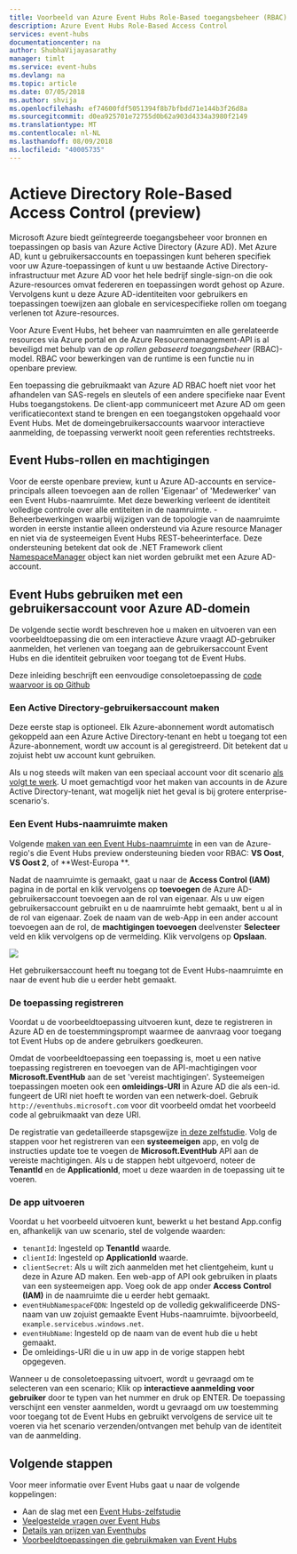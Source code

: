 ```yaml
---
title: Voorbeeld van Azure Event Hubs Role-Based toegangsbeheer (RBAC) | Microsoft Docs
description: Azure Event Hubs Role-Based Access Control
services: event-hubs
documentationcenter: na
author: ShubhaVijayasarathy
manager: timlt
ms.service: event-hubs
ms.devlang: na
ms.topic: article
ms.date: 07/05/2018
ms.author: shvija
ms.openlocfilehash: ef74600fdf5051394f8b7bfbdd71e144b3f26d8a
ms.sourcegitcommit: d0ea925701e72755d0b62a903d4334a3980f2149
ms.translationtype: MT
ms.contentlocale: nl-NL
ms.lasthandoff: 08/09/2018
ms.locfileid: "40005735"
---
```

# <a name="active-directory-role-based-access-control-preview"></a>Actieve Directory Role-Based Access Control (preview)

Microsoft Azure biedt geïntegreerde toegangsbeheer voor bronnen en toepassingen op basis van Azure Active Directory (Azure AD). Met Azure AD, kunt u gebruikersaccounts en toepassingen kunt beheren specifiek voor uw Azure-toepassingen of kunt u uw bestaande Active Directory-infrastructuur met Azure AD voor het hele bedrijf single-sign-on die ook Azure-resources omvat federeren en toepassingen wordt gehost op Azure. Vervolgens kunt u deze Azure AD-identiteiten voor gebruikers en toepassingen toewijzen aan globale en servicespecifieke rollen om toegang verlenen tot Azure-resources.

Voor Azure Event Hubs, het beheer van naamruimten en alle gerelateerde resources via Azure portal en de Azure Resourcemanagement-API is al beveiligd met behulp van de *op rollen gebaseerd toegangsbeheer* (RBAC)-model. RBAC voor bewerkingen van de runtime is een functie nu in openbare preview. 

Een toepassing die gebruikmaakt van Azure AD RBAC hoeft niet voor het afhandelen van SAS-regels en sleutels of een andere specifieke naar Event Hubs toegangstokens. De client-app communiceert met Azure AD om geen verificatiecontext stand te brengen en een toegangstoken opgehaald voor Event Hubs. Met de domeingebruikersaccounts waarvoor interactieve aanmelding, de toepassing verwerkt nooit geen referenties rechtstreeks.

## <a name="event-hubs-roles-and-permissions"></a>Event Hubs-rollen en machtigingen

Voor de eerste openbare preview, kunt u Azure AD-accounts en service-principals alleen toevoegen aan de rollen 'Eigenaar' of 'Medewerker' van een Event Hubs-naamruimte. Met deze bewerking verleent de identiteit volledige controle over alle entiteiten in de naamruimte. -Beheerbewerkingen waarbij wijzigen van de topologie van de naamruimte worden in eerste instantie alleen ondersteund via Azure resource Manager en niet via de systeemeigen Event Hubs REST-beheerinterface. Deze ondersteuning betekent dat ook de .NET Framework client [NamespaceManager](/dotnet/api/microsoft.servicebus.namespacemanager) object kan niet worden gebruikt met een Azure AD-account.  

## <a name="use-event-hubs-with-an-azure-ad-domain-user-account"></a>Event Hubs gebruiken met een gebruikersaccount voor Azure AD-domein

De volgende sectie wordt beschreven hoe u maken en uitvoeren van een voorbeeldtoepassing die om een interactieve Azure vraagt AD-gebruiker aanmelden, het verlenen van toegang aan de gebruikersaccount Event Hubs en die identiteit gebruiken voor toegang tot de Event Hubs. 

Deze inleiding beschrijft een eenvoudige consoletoepassing de [code waarvoor is op Github](https://github.com/Azure/azure-event-hubs/tree/master/samples/DotNet/Rbac/EventHubsSenderReceiverRbac/)

### <a name="create-an-active-directory-user-account"></a>Een Active Directory-gebruikersaccount maken

Deze eerste stap is optioneel. Elk Azure-abonnement wordt automatisch gekoppeld aan een Azure Active Directory-tenant en hebt u toegang tot een Azure-abonnement, wordt uw account is al geregistreerd. Dit betekent dat u zojuist hebt uw account kunt gebruiken. 

Als u nog steeds wilt maken van een speciaal account voor dit scenario [als volgt te werk](../automation/automation-create-aduser-account.md). U moet gemachtigd voor het maken van accounts in de Azure Active Directory-tenant, wat mogelijk niet het geval is bij grotere enterprise-scenario's.

### <a name="create-an-event-hubs-namespace"></a>Een Event Hubs-naamruimte maken

Volgende [maken van een Event Hubs-naamruimte](event-hubs-create.md) in een van de Azure-regio's die Event Hubs preview ondersteuning bieden voor RBAC: **VS Oost**, **VS Oost 2**, of **West-Europa **. 

Nadat de naamruimte is gemaakt, gaat u naar de **Access Control (IAM)** pagina in de portal en klik vervolgens op **toevoegen** de Azure AD-gebruikersaccount toevoegen aan de rol van eigenaar. Als u uw eigen gebruikersaccount gebruikt en u de naamruimte hebt gemaakt, bent u al in de rol van eigenaar. Zoek de naam van de web-App in een ander account toevoegen aan de rol, de **machtigingen toevoegen** deelvenster **Selecteer** veld en klik vervolgens op de vermelding. Klik vervolgens op **Opslaan**.
 
![](./media/event-hubs-role-based-access-control/rbac1.PNG)

Het gebruikersaccount heeft nu toegang tot de Event Hubs-naamruimte en naar de event hub die u eerder hebt gemaakt.
 
### <a name="register-the-application"></a>De toepassing registreren

Voordat u de voorbeeldtoepassing uitvoeren kunt, deze te registreren in Azure AD en de toestemmingsprompt waarmee de aanvraag voor toegang tot Event Hubs op de andere gebruikers goedkeuren. 

Omdat de voorbeeldtoepassing een toepassing is, moet u een native toepassing registreren en toevoegen van de API-machtigingen voor **Microsoft.EventHub** aan de set 'vereist machtigingen'. Systeemeigen toepassingen moeten ook een **omleidings-URI** in Azure AD die als een-id. fungeert de URI niet hoeft te worden van een netwerk-doel. Gebruik `http://eventhubs.microsoft.com` voor dit voorbeeld omdat het voorbeeld code al gebruikmaakt van deze URI.

De registratie van gedetailleerde stapsgewijze [in deze zelfstudie](../active-directory/develop/quickstart-v1-integrate-apps-with-azure-ad.md). Volg de stappen voor het registreren van een **systeemeigen** app, en volg de instructies update toe te voegen de **Microsoft.EventHub** API aan de vereiste machtigingen. Als u de stappen hebt uitgevoerd, noteer de **TenantId** en de **ApplicationId**, moet u deze waarden in de toepassing uit te voeren.

### <a name="run-the-app"></a>De app uitvoeren

Voordat u het voorbeeld uitvoeren kunt, bewerkt u het bestand App.config en, afhankelijk van uw scenario, stel de volgende waarden:

- `tenantId`: Ingesteld op **TenantId** waarde.
- `clientId`: Ingesteld op **ApplicationId** waarde. 
- `clientSecret`: Als u wilt zich aanmelden met het clientgeheim, kunt u deze in Azure AD maken. Een web-app of API ook gebruiken in plaats van een systeemeigen app. Voeg ook de app onder **Access Control (IAM)** in de naamruimte die u eerder hebt gemaakt.
- `eventHubNamespaceFQDN`: Ingesteld op de volledig gekwalificeerde DNS-naam van uw zojuist gemaakte Event Hubs-naamruimte. bijvoorbeeld, `example.servicebus.windows.net`.
- `eventHubName`: Ingesteld op de naam van de event hub die u hebt gemaakt.
- De omleidings-URI die u in uw app in de vorige stappen hebt opgegeven.
 
Wanneer u de consoletoepassing uitvoert, wordt u gevraagd om te selecteren van een scenario; Klik op **interactieve aanmelding voor gebruiker** door te typen van het nummer en druk op ENTER. De toepassing verschijnt een venster aanmelden, wordt u gevraagd om uw toestemming voor toegang tot de Event Hubs en gebruikt vervolgens de service uit te voeren via het scenario verzenden/ontvangen met behulp van de identiteit van de aanmelding.

## <a name="next-steps"></a>Volgende stappen

Voor meer informatie over Event Hubs gaat u naar de volgende koppelingen:

* Aan de slag met een [Event Hubs-zelfstudie](event-hubs-dotnet-standard-getstarted-send.md)
* [Veelgestelde vragen over Event Hubs](event-hubs-faq.md)
* [Details van prijzen van Eventhubs](https://azure.microsoft.com/pricing/details/event-hubs/)
* [Voorbeeldtoepassingen die gebruikmaken van Event Hubs](https://github.com/Azure/azure-event-hubs/tree/master/samples)